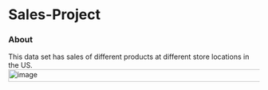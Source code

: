 # Sales-Project
### About
This data set has sales of different products at different store locations in the US.							
<img width="657" height="25" alt="image" src="https://github.com/user-attachments/assets/0476d9aa-013c-4fd5-aba4-b8ca8125fe12" />
